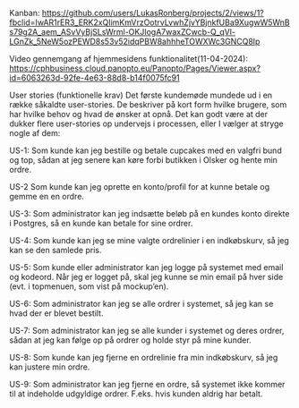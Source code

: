 Kanban: https://github.com/users/LukasRonberg/projects/2/views/1?fbclid=IwAR1rER3_ERK2xQIimKmVrzOotrvLvwhZjvYBjnkfUBa9XugwW5WnBs79g2A_aem_ASvVyBjSLsWrml-OKJIogA7waxZCwcb-Q_qVl-LGnZk_5NeW5ozPEWD8s53v52idqPBW8ahhheTOWXWc3GNCQ8Ip

Video gennemgang af hjemmesidens funktionalitet(11-04-2024):
https://cphbusiness.cloud.panopto.eu/Panopto/Pages/Viewer.aspx?id=6063263d-92fe-4e63-88d8-b14f0075fc91

User stories (funktionelle krav)
Det første kundemøde mundede ud i en række såkaldte user-stories. De beskriver på kort form hvilke brugere, som har hvilke behov og hvad de ønsker at opnå. Det kan godt være at der dukker flere user-stories op undervejs i processen, eller I vælger at stryge nogle af dem:

US-1: Som kunde kan jeg bestille og betale cupcakes med en valgfri bund og top, sådan at jeg senere kan køre forbi butikken i Olsker og hente min ordre.

US-2 Som kunde kan jeg oprette en konto/profil for at kunne betale og gemme en en ordre.

US-3: Som administrator kan jeg indsætte beløb på en kundes konto direkte i Postgres, så en kunde kan betale for sine ordrer.

US-4: Som kunde kan jeg se mine valgte ordrelinier i en indkøbskurv, så jeg kan se den samlede pris.

US-5: Som kunde eller administrator kan jeg logge på systemet med email og kodeord. Når jeg er logget på, skal jeg kunne se min email på hver side (evt. i topmenuen, som vist på mockup’en).

US-6: Som administrator kan jeg se alle ordrer i systemet, så jeg kan se hvad der er blevet bestilt.

US-7: Som administrator kan jeg se alle kunder i systemet og deres ordrer, sådan at jeg kan følge op på ordrer og holde styr på mine kunder.

US-8: Som kunde kan jeg fjerne en ordrelinie fra min indkøbskurv, så jeg kan justere min ordre.

US-9: Som administrator kan jeg fjerne en ordre, så systemet ikke kommer til at indeholde udgyldige ordrer. F.eks. hvis kunden aldrig har betalt.
